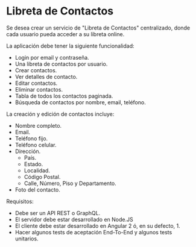 # Libreta de Contactos

Se desea crear un servicio de "Libreta de Contactos" centralizado,
donde cada usuario pueda acceder a su libreta online.

La aplicación debe tener la siguiente funcionalidad:
- Login por email y contraseña.
- Una libreta de contactos por usuario.
- Crear contactos.
- Ver detalles de contacto.
- Editar contactos.
- Eliminar contactos.
- Tabla de todos los contactos paginada.
- Búsqueda de contactos por nombre, email, teléfono.

La creación y edición de contactos incluye:
- Nombre completo.
- Email.
- Teléfono fijo.
- Teléfono celular.
- Dirección.
  * País.
  * Estado.
  * Localidad.
  * Código Postal.
  * Calle, Número, Piso y Departamento.
- Foto del contacto.

Requisitos:
- Debe ser un API REST o GraphQL.
- El servidor debe estar desarrollado en Node.JS
- El cliente debe estar desarrollado en Angular 2 ó, en su defecto, 1.
- Hacer algunos tests de aceptación End-To-End y algunos tests unitarios.
